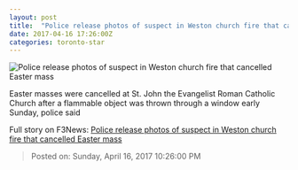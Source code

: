 ```yaml
---
layout: post
title:  "Police release photos of suspect in Weston church fire that cancelled Easter mass"
date: 2017-04-16 17:26:00Z
categories: toronto-star
---
```


![Police release photos of suspect in Weston church fire that cancelled Easter mass](https://www.thestar.com/content/dam/thestar/news/gta/2017/04/16/church-near-weston-rd-cancels-easter-services-after-apparent-arson/ci-weston162.jpg)

Easter masses were cancelled at St. John the Evangelist Roman Catholic Church after a flammable object was thrown through a window early Sunday, police said


Full story on F3News: [Police release photos of suspect in Weston church fire that cancelled Easter mass](http://www.f3nws.com/n/HuRjaD)

> Posted on: Sunday, April 16, 2017 10:26:00 PM
